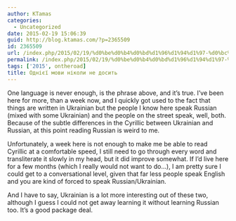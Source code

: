 ```yaml
---
author: KTamas
categories:
  - Uncategorized
date: 2015-02-19 15:06:39
guid: http://blog.ktamas.com/?p=2365509
id: 2365509
url: /index.php/2015/02/19/%d0%be%d0%b4%d0%bd%d1%96%d1%94%d1%97-%d0%bc%d0%be%d0%b2%d0%b8-%d0%bd%d1%96%d0%ba%d0%be%d0%bb%d0%b8-%d0%bd%d0%b5-%d0%b4%d0%be%d1%81%d0%b8%d1%82%d1%8c/
permalink: /index.php/2015/02/19/%d0%be%d0%b4%d0%bd%d1%96%d1%94%d1%97-%d0%bc%d0%be%d0%b2%d0%b8-%d0%bd%d1%96%d0%ba%d0%be%d0%bb%d0%b8-%d0%bd%d0%b5-%d0%b4%d0%be%d1%81%d0%b8%d1%82%d1%8c/
tags: ['2015', ontheroad]
title: Однієї мови ніколи не досить
---
```


One language is never enough, is the phrase above, and it&#8217;s true. I&#8217;ve been here for more, than a week now, and I quickly got used to the fact that things are written in Ukrainian but the people I know here speak Russian (mixed with some Ukrainian) and the people on the street speak, well, both. Because of the subtle differences in the Cyrillic between Ukrainian and Russian, at this point reading Russian is weird to me. 

Unfortunately, a week here is not enough to make me be able to read Cyrillic at a comfortable speed, I still need to go through every word and transliterate it slowly in my head, but it did improve somewhat. If I&#8217;d live here for a few months (which I really would not want to do&#8230;), I am pretty sure I could get to a conversational level, given that far less people speak English and you are kind of forced to speak Russian/Ukrainian.

And I have to say, Ukrainian is a lot more interesting out of these two, although I guess I could not get away learning it without learning Russian too. It&#8217;s a good package deal.
